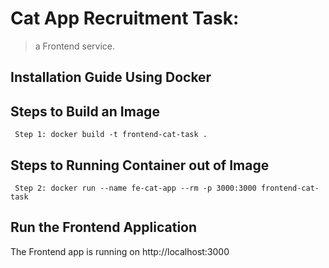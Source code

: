 
# Cat App Recruitment Task: 

> a Frontend service.


## Installation Guide Using Docker

## Steps to Build an Image
```
 Step 1: docker build -t frontend-cat-task .
```


## Steps to Running Container out of Image
```
 Step 2: docker run --name fe-cat-app --rm -p 3000:3000 frontend-cat-task
```

## Run the Frontend Application
 The Frontend app is running on http://localhost:3000



